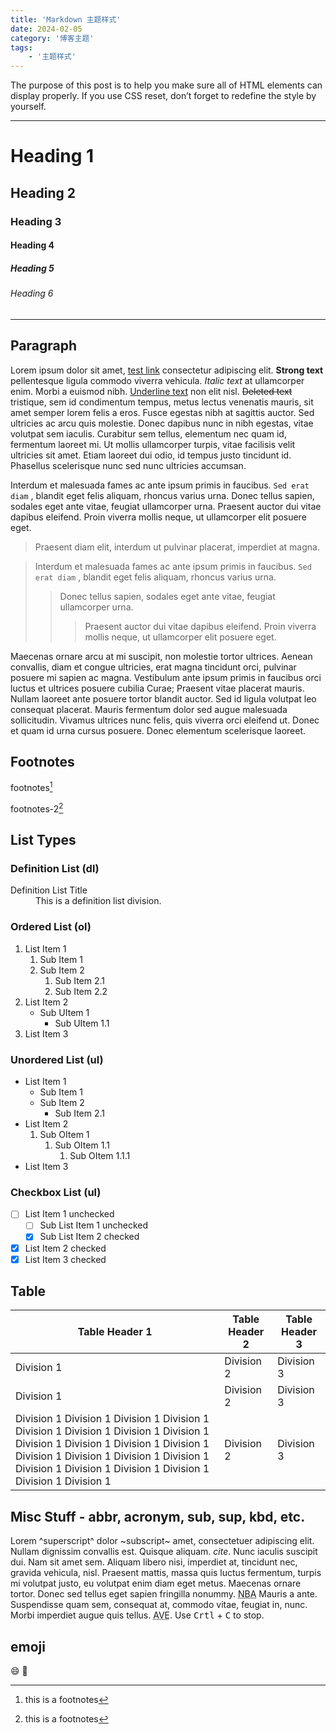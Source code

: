 ```yaml
---
title: 'Markdown 主题样式'
date: 2024-02-05
category: '博客主题'
tags:
    - '主题样式'
---
```


The purpose of this post is to help you make sure all of HTML elements can display properly. If you use CSS reset, don’t forget to redefine the style by yourself.

------

# Heading 1

## Heading 2

### Heading 3

#### Heading 4

##### Heading 5

###### Heading 6

------

## Paragraph

Lorem ipsum dolor sit amet, [test link](https://astro.build/) consectetur adipiscing elit. **Strong text** pellentesque ligula commodo viverra vehicula. *Italic text* at ullamcorper enim. Morbi a euismod nibh. <u>Underline text</u> non elit nisl. ~~Deleted text~~ tristique, sem id condimentum tempus, metus lectus venenatis mauris, sit amet semper lorem felis a eros. Fusce egestas nibh at sagittis auctor. Sed ultricies ac arcu quis molestie. Donec dapibus nunc in nibh egestas, vitae volutpat sem iaculis. Curabitur sem tellus, elementum nec quam id, fermentum laoreet mi. Ut mollis ullamcorper turpis, vitae facilisis velit ultricies sit amet. Etiam laoreet dui odio, id tempus justo tincidunt id. Phasellus scelerisque nunc sed nunc ultricies accumsan.

Interdum et malesuada fames ac ante ipsum primis in faucibus. `Sed erat diam` , blandit eget felis aliquam, rhoncus varius urna. Donec tellus sapien, sodales eget ante vitae, feugiat ullamcorper urna. Praesent auctor dui vitae dapibus eleifend. Proin viverra mollis neque, ut ullamcorper elit posuere eget.

> Praesent diam elit, interdum ut pulvinar placerat, imperdiet at magna.

> Interdum et malesuada fames ac ante ipsum primis in faucibus. `Sed erat diam` , blandit eget felis aliquam, rhoncus varius urna.
>> Donec tellus sapien, sodales eget ante vitae, feugiat ullamcorper urna.
>>> Praesent auctor dui vitae dapibus eleifend. Proin viverra mollis neque, ut ullamcorper elit posuere eget.

Maecenas ornare arcu at mi suscipit, non molestie tortor ultrices. Aenean convallis, diam et congue ultricies, erat magna tincidunt orci, pulvinar posuere mi sapien ac magna. Vestibulum ante ipsum primis in faucibus orci luctus et ultrices posuere cubilia Curae; Praesent vitae placerat mauris. Nullam laoreet ante posuere tortor blandit auctor. Sed id ligula volutpat leo consequat placerat. Mauris fermentum dolor sed augue malesuada sollicitudin. Vivamus ultrices nunc felis, quis viverra orci eleifend ut. Donec et quam id urna cursus posuere. Donec elementum scelerisque laoreet.

## Footnotes

footnotes[^1]

footnotes-2[^2]

## List Types

### Definition List (dl)

<dl>
    <dt>Definition List Title</dt>
    <dd>This is a definition list division.</dd>
</dl>

### Ordered List (ol)

1. List Item 1
    1. Sub Item 1
    2. Sub Item 2
        1. Sub Item 2.1
        2. Sub Item 2.2
2. List Item 2
    - Sub UItem 1
        - Sub UItem 1.1
3. List Item 3

### Unordered List (ul)

- List Item 1
    - Sub Item 1
    - Sub Item 2
        - Sub Item 2.1
- List Item 2
    1. Sub OItem 1
        1. Sub OItem 1.1
            1. Sub OItem 1.1.1
- List Item 3

### Checkbox List (ul)

- [ ] List Item 1 unchecked
    - [ ] Sub List Item 1 unchecked
    - [x] Sub List Item 2 checked
- [x] List Item 2 checked
- [x] List Item 3 checked

## Table

| Table Header 1 | Table Header 2 | Table Header 3 |
| -------------- | -------------- | -------------- |
| Division 1     | Division 2     | Division 3     |
| Division 1     | Division 2     | Division 3     |
| Division 1 Division 1 Division 1 Division 1 Division 1 Division 1 Division 1 Division 1 Division 1 Division 1 Division 1 Division 1 Division 1 Division 1 Division 1 Division 1 Division 1 Division 1 Division 1 Division 1 Division 1 Division 1     | Division 2     | Division 3     |

## Misc Stuff - abbr, acronym, sub, sup, kbd, etc.

Lorem ^superscript^ dolor ~subscript~ amet, consectetuer adipiscing elit. Nullam dignissim convallis est. Quisque aliquam. <cite>cite</cite>. Nunc iaculis suscipit dui. Nam sit amet sem. Aliquam libero nisi, imperdiet at, tincidunt nec, gravida vehicula, nisl. Praesent mattis, massa quis luctus fermentum, turpis mi volutpat justo, eu volutpat enim diam eget metus. Maecenas ornare tortor. Donec sed tellus eget sapien fringilla nonummy. <acronym title="National Basketball Association">NBA</acronym> Mauris a ante. Suspendisse quam sem, consequat at, commodo vitae, feugiat in, nunc. Morbi imperdiet augue quis tellus. <abbr title="Avenue">AVE</abbr>. Use <kbd>Crtl</kbd> + <kbd>C</kbd> to stop.

## emoji

😄 🐶

[^1]: this is a footnotes
[^2]: this is a footnotes
